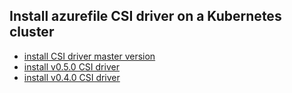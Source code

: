 ## Install azurefile CSI driver on a Kubernetes cluster

 - [install CSI driver master version](./install-csi-driver-master.md)
 - [install v0.5.0 CSI driver](./install-csi-driver-v0.5.0.md)
 - [install v0.4.0 CSI driver](./install-csi-driver-v0.4.0.md)
